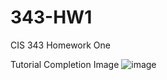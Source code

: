 # 343-HW1
CIS 343 Homework One

Tutorial Completion Image
![image](https://github.com/user-attachments/assets/904b54b3-1154-4d22-8bcc-bc739d8086e3)
